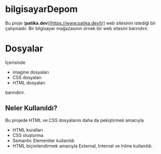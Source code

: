 # bilgisayarDepom

Bu proje (**patika.dev**)[https://www.patika.dev/tr] web sitesinin istediği bir çalışmadır. Bir bilgisayar mağazasının örnek bir web sitesini barındırır.


# Dosyalar

İçerisinde

 - imagine dosyaları
 - CSS dosyaları
 - HTML dosyaları

barındırır.

## Neler Kullanıldı?

Bu projede HTML ve CSS dosyalarını daha da pekiştirmek amacıyla 

 - HTML kuralları
 - CSS oluşturma
 - Semantic Elementler kullanıldı
 - HTML biçimlendirmek amacıyla External, Internal ve Inline kullanıldı.

